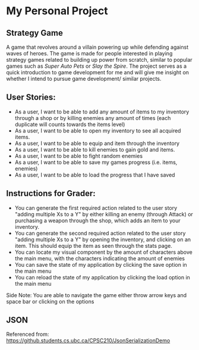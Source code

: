# My Personal Project

## Strategy Game
A game that revolves around a villain powering up while defending against waves
of heroes. The game is made for people interested in playing strategy games related
to building up power from scratch, similar to popular games such as *Super Auto Pets* or *Slay the Spire*.
The project serves as a quick introduction to game development for me and will give me insight on
whether I intend to pursue game development/ similar projects.

## **User Stories:**
- As a user, I want to be able to add any amount of items to my inventory through a shop or by killing enemies any amount of times
  (each duplicate will counts towards the items level)
- As a user, I want to be able to open my inventory to see all acquired items.
- As a user, I want to be able to equip and item through the inventory
- As a user, I want to be able to kill enemies to gain gold and items.
- As a user, I want to be able to fight random enemies
- As a user, I want to be able to save my games progress (i.e. items, enemies)
- As a user, I want to be able to load the progress that I have saved

## **Instructions for Grader:**
- You can generate the first required action related to the user story "adding multiple Xs to a Y" by either killing an enemy (through Attack) or purchasing a weapon through the shop, which adds an item to your inventory.
- You can generate the second required action related to the user story "adding multiple Xs to a Y" by opening the inventory, and clicking on an item. This should equip the item as seen through the stats page.
- You can locate my visual component by the amount of characters above the main menu, with the characters indicating the amount of enemies
- You can save the state of my application by clicking the save option in the main menu
- You can reload the state of my application by clicking the load option in the main menu

Side Note: You are able to navigate the game either throw arrow keys and space bar or clicking on the options

## **JSON**
Referenced from: https://github.students.cs.ubc.ca/CPSC210/JsonSerializationDemo